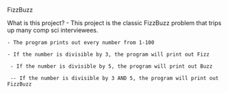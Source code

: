 FizzBuzz

What is this project?
    - This project is the classic FizzBuzz problem that trips up many comp sci interviewees.

    - The program prints out every number from 1-100 

    - If the number is divisible by 3, the program will print out Fizz

     - If the number is divisible by 5, the program will print out Buzz

     -- If the number is divisible by 3 AND 5, the program will print out FizzBuzz
